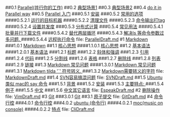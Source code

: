 ##0.1 [Parallel(并行你的工作)](ParallelDraft.md#anchor_0)
##0.2 [ 典型场景1](ParallelDraft.md#anchor_1)
##0.3 [ 典型场景2](ParallelDraft.md#anchor_2)
##0.4 [ do it in Parallel way](ParallelDraft.md#anchor_3)
##0.5 [ Parallel 入门](ParallelDraft.md#anchor_4)
###0.5.1 [ 安装](ParallelDraft.md#anchor_5)
###0.5.2 [  常用的选项](ParallelDraft.md#anchor_6)
####0.5.2.1 [ 运行的目标机器](ParallelDraft.md#anchor_7)
####0.5.2.2 [ 清理文件](ParallelDraft.md#anchor_8)
####0.5.2.3 [ 命令输出打tag](ParallelDraft.md#anchor_9)
####0.5.2.4 [ 设置并发度](ParallelDraft.md#anchor_10)
###0.5.3 [ 分布式计算](ParallelDraft.md#anchor_11)
###0.5.4 [ 常见用法](ParallelDraft.md#anchor_12)
####0.5.4.1 [ 批量并行下载文件](ParallelDraft.md#anchor_13)
####0.5.4.2 [ 替代两层循环](ParallelDraft.md#anchor_14)
####0.5.4.3 [ 解决ls 等命令参数过多问题. ](ParallelDraft.md#anchor_15)
####0.5.4.4 [ 远程执行命令](ParallelDraft.md#anchor_16)
file: [ParallelDraft.md](ParallelDraft.md)
#1 [ Markdown](MarkdownDraft.md#anchor_0)
###1.0.1 [ Markdown](MarkdownDraft.md#anchor_1)
##1.1 [ 核心思想](MarkdownDraft.md#anchor_2)
####1.1.0.1 [ 核心思想](MarkdownDraft.md#anchor_3)
##1.2 [ 基本语法](MarkdownDraft.md#anchor_4)
####1.2.0.1 [ 基本语法](MarkdownDraft.md#anchor_5)
###1.2.1 [ 标题](MarkdownDraft.md#anchor_6)
###1.2.2 [ 斜体和强调](MarkdownDraft.md#anchor_7)
###1.2.3 [ 引用](MarkdownDraft.md#anchor_8)
###1.2.4 [ 代码](MarkdownDraft.md#anchor_9)
###1.2.5 [ 分割线](MarkdownDraft.md#anchor_10)
###1.2.6 [ 表格](MarkdownDraft.md#anchor_11)
###1.2.7 [ 删除线](MarkdownDraft.md#anchor_12)
###1.2.8 [ 列表](MarkdownDraft.md#anchor_13)
###1.2.9 [ 链接](MarkdownDraft.md#anchor_14)
##1.3 [ Markdown 常见问题](MarkdownDraft.md#anchor_15)
####1.3.0.1 [ Markdown 常见问题](MarkdownDraft.md#anchor_16)
###1.3.1 [Markdown tilda '`' 符号转义. ](MarkdownDraft.md#anchor_17)
###1.3.2 [ Markdown需要转义的字符](MarkdownDraft.md#anchor_18)
file: [MarkdownDraft.md](MarkdownDraft.md)
##1.4 [SVN容易搞混问题](SVNDraft.md#anchor_0)
file: [SVNDraft.md](SVNDraft.md)
##1.5 [ Ubuntu 类似 mac的 say 命令](EspeakDraft.md#anchor_0)
###1.5.1 [ 背景](EspeakDraft.md#anchor_1)
###1.5.2 [ 安装](EspeakDraft.md#anchor_2)
###1.5.3 [ 主要特点: ](EspeakDraft.md#anchor_3)
###1.5.4 [ 例子](EspeakDraft.md#anchor_4)
###1.5.5 [ 中文](EspeakDraft.md#anchor_5)
###1.5.6 [ 中文其它语言](EspeakDraft.md#anchor_6)
file: [EspeakDraft.md](EspeakDraft.md)
#2 [删除操作](VimDraft.md#anchor_0)
file: [VimDraft.md](VimDraft.md)
#3 [Git](GitDraft.md#anchor_0)
###3.0.1 [Git](GitDraft.md#anchor_1)
##3.1 [原子提交](GitDraft.md#anchor_2)
file: [GitDraft.md](GitDraft.md)
#4 [命令行控](CliDraft.md#anchor_0)
###4.0.1 [命令行控](CliDraft.md#anchor_1)
###4.0.2 [ ubuntu (命令行)](CliDraft.md#anchor_2)
####4.0.2.1 [ moc(music on console)](CliDraft.md#anchor_3)
####4.0.2.2 [ 特点](CliDraft.md#anchor_4)
file: [CliDraft.md](CliDraft.md)
